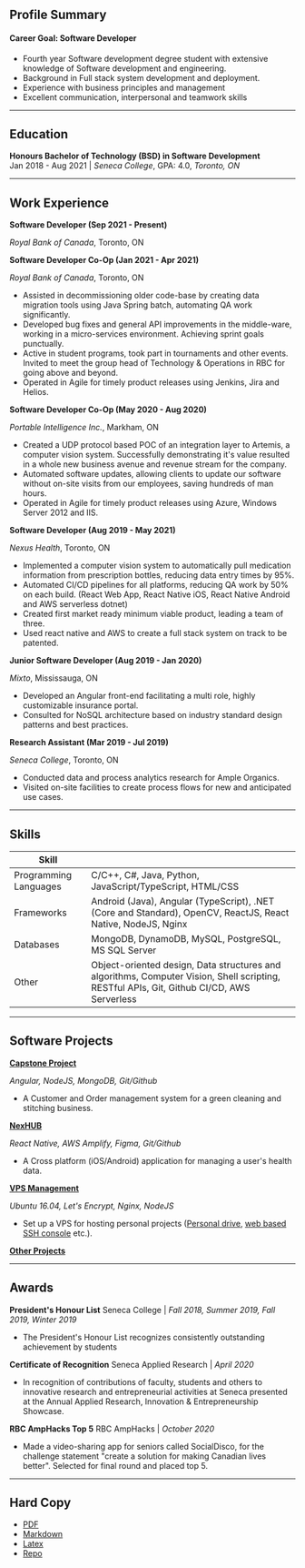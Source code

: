 ## Profile Summary
#### Career Goal: Software Developer
- Fourth year Software development degree student with extensive knowledge of Software development and engineering.
- Background in Full stack system development and deployment.
- Experience with business principles and management
- Excellent communication, interpersonal and teamwork skills

---
## Education
**Honours Bachelor of Technology (BSD) in Software Development**  
Jan 2018 - Aug 2021 | _Seneca College_, GPA: 4.0, _Toronto, ON_

---
## Work Experience
**Software Developer (Sep 2021 - Present)**

_Royal Bank of Canada_, Toronto, ON

**Software Developer Co-Op (Jan 2021 - Apr 2021)**

_Royal Bank of Canada_, Toronto, ON

- Assisted in decommissioning older code-base by creating data migration tools using Java Spring batch, automating QA work significantly.
- Developed bug fixes and general API improvements in the middle-ware, working in a micro-services environment. Achieving sprint goals punctually.
- Active in student programs, took part in tournaments and other events. Invited to meet the group head of Technology & Operations in RBC for going above and beyond.
- Operated in Agile for timely product releases using Jenkins, Jira and Helios.

**Software Developer Co-Op (May 2020 - Aug 2020)**

_Portable Intelligence Inc._, Markham, ON

- Created a UDP protocol based POC of an integration layer to Artemis, a computer vision system. Successfully demonstrating it's value resulted in a whole new business avenue and revenue stream for the company.
- Automated software updates, allowing clients to update our software without on-site visits from our employees, saving hundreds of man hours.
- Operated in Agile for timely product releases using Azure, Windows Server 2012 and IIS.

**Software Developer (Aug 2019 - May 2021)**

_Nexus Health_, Toronto, ON

- Implemented a computer vision system to automatically pull medication information from prescription bottles, reducing data entry times by 95%.
- Automated CI/CD pipelines for all platforms, reducing QA work by 50% on each build. (React Web App, React Native iOS, React Native Android and AWS serverless dotnet)
- Created first market ready minimum viable product, leading a team of three.
- Used react native and AWS to create a full stack system on track to be patented.

**Junior Software Developer (Aug 2019 - Jan 2020)**

_Mixto_, Mississauga, ON

- Developed an Angular front-end facilitating a multi role, highly customizable insurance
portal.
- Consulted for NoSQL architecture based on industry standard design patterns and best
practices.

**Research Assistant (Mar 2019 - Jul 2019)**

_Seneca College_, Toronto, ON

- Conducted data and process analytics research for Ample Organics.
- Visited on-site facilities to create process flows for new and anticipated use cases.

---
## Skills

Skill ||
---|---
Programming Languages | C/C++, C#, Java, Python, JavaScript/TypeScript, HTML/CSS
Frameworks | Android (Java), Angular (TypeScript), .NET (Core and Standard), OpenCV, ReactJS, React Native, NodeJS, Nginx
Databases | MongoDB, DynamoDB, MySQL, PostgreSQL, MS SQL Server
Other | Object-oriented design, Data structures and algorithms, Computer Vision, Shell scripting, RESTful APIs, Git, Github CI/CD, AWS Serverless

---
## Software Projects

**[Capstone Project](https://github.com/arshwaraich/Store_Management_App)**

_Angular, NodeJS, MongoDB, Git/Github_

- A Customer and Order management system for a green cleaning and stitching business.

**[NexHUB](https://nexid.nexushealth.ca)**

_React Native, AWS Amplify, Figma, Git/Github_

- A Cross platform (iOS/Android) application for managing a user's health data.

**[VPS Management](#)**

_Ubuntu 16.04, Let's Encrypt, Nginx, NodeJS_

- Set up a VPS for hosting personal projects ([Personal drive](https://github.com/arshwaraich/Drive), [web based SSH console](#) etc.).  
  
**[Other Projects](https://github.com/arshwaraich)**

---
## Awards

**President's Honour List**
Seneca College | _Fall 2018, Summer 2019, Fall 2019, Winter 2019_

- The President's Honour List recognizes consistently outstanding achievement by students

**Certificate of Recognition**
Seneca Applied Research | _April 2020_

- In recognition of contributions of faculty, students and others to innovative research and entrepreneurial activities at Seneca presented at the Annual Applied Research, Innovation & Entrepreneurship Showcase.

**RBC AmpHacks Top 5**
RBC AmpHacks | _October 2020_

- Made a video-sharing app for seniors called SocialDisco, for the challenge statement "create a solution for making Canadian lives better". Selected for final round and placed top 5.

---
## Hard Copy
- [PDF](https://github.com/arshwaraich/Resume/blob/master/resume.pdf)
- [Markdown](https://github.com/arshwaraich/Resume/blob/master/README.md)
- [Latex](https://github.com/arshwaraich/Resume/blob/master/LaTeX)
- [Repo](https://github.com/arshwaraich/Resume/)
